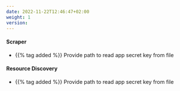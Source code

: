```yaml
---
date: 2022-11-22T12:46:47+02:00
weight: 1
version:
---
```


#### Scraper

- {{% tag added %}} Provide path to read app secret key from file

#### Resource Discovery

- {{% tag added %}} Provide path to read app secret key from file
